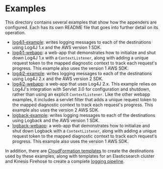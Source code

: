 # Examples

This directory contains several examples that show how the appenders are configured.
Each has its own README file that goes into further detail on its operation.

* [log4j1-example](log4j1-example): writes logging messages to each of the destinations
  using Log4J 1.x and the AWS version 1 SDK.
* [log4j1-webapp](log4j1-webapp): a web-app that demonstrates how to initialize and shut
  down Log4J 1.x with a `ContextListener`, along with adding a unique request token to
  the mapped diagnostic context to track each request's progress. This example also uses
  the version 1 AWS SDK.
* [log4j2-example](log4j2-example): writes logging messages to each of the destinations
  using Log4J 2.x and the AWS version 2 SDK.
* [log4j2-webapp](log4j2-webapp): a web-app that uses Log4J 2.x. This example relies on
  Log4J's integration with Servlet 3.0 for configuration and shutdown, rather than using
  an explicit `ContextListener`. Like the other webapp examples, it includes a servlet
  filter that adds a unique request token to the mapped diagnostic context to track each
  request's progress. This example also uses the version 2 AWS SDK.
* [logback-example](logback-example): writes logging messages to each of the destinations
  using Logback and the AWS version 1 SDK.
* [logback-webapp](logback-webapp): a web-app that demonstrates how to initialize and shut
  down Logback with a `ContextListener`, along with adding a unique request token to the
  mapped diagnostic context to track each request's progress. This example also uses the
  version 1 AWS SDK.

In addition, there are [CloudFormation templates](cloudformation) to create the destinations used
by these examples, along with templates for an Elasticsearch cluster and Kinesis Firehose to create
a complete [logging pipeline](https://www.kdgregory.com/index.php?page=aws.loggingPipeline).
